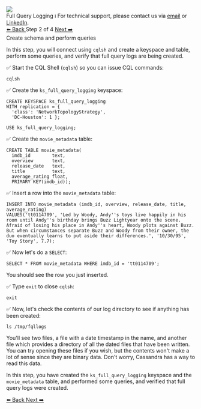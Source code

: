<!-- TOP -->
<div class="top">
  <img class="scenario-academy-logo" src="https://datastax-academy.github.io/katapod-shared-assets/images/ds-academy-2023.svg" />
  <div class="scenario-title-section">
    <span class="scenario-title">Full Query Logging</span>
    <span class="scenario-subtitle">ℹ️ For technical support, please contact us via <a href="mailto:aleksandr.volochnev@datastax.com">email</a> or <a href="https://dtsx.io/aleks">LinkedIn</a>.</span> 
  </div>
</div>

<!-- NAVIGATION -->
<div id="navigation-top" class="navigation-top">
 <a href='command:katapod.loadPage?[{"step":"step1"}]'
   class="btn btn-dark navigation-top-left">⬅️ Back
 </a>
<span class="step-count"> Step 2 of 4</span>
 <a href='command:katapod.loadPage?[{"step":"step3"}]' 
    class="btn btn-dark navigation-top-right">Next ➡️
  </a>
</div>

<!-- CONTENT -->

<div class="step-title">Create schema and perform queries</div>

In this step, you will connect using `cqlsh` and create a keyspace and table, perform some queries, and verify that full query logs are being created.

✅ Start the CQL Shell (`cqlsh`) so you can issue CQL commands:
```
cqlsh
```

✅ Create the `ks_full_query_logging` keyspace:
```
CREATE KEYSPACE ks_full_query_logging
WITH replication = {
  'class': 'NetworkTopologyStrategy', 
  'DC-Houston': 1 };

USE ks_full_query_logging;
```

✅ Create the `movie_metadata` table:
```
CREATE TABLE movie_metadata(
  imdb_id        text,
  overview       text,
  release_date   text,
  title          text,
  average_rating float,
  PRIMARY KEY(imdb_id));
```

✅ Insert a row into the `movie_metadata` table:
```
INSERT INTO movie_metadata (imdb_id, overview, release_date, title, average_rating) 
VALUES('tt0114709', 'Led by Woody, Andy''s toys live happily in his room until Andy''s birthday brings Buzz Lightyear onto the scene. Afraid of losing his place in Andy''s heart, Woody plots against Buzz. But when circumstances separate Buzz and Woody from their owner, the duo eventually learns to put aside their differences.', '10/30/95', 'Toy Story', 7.7);
```

✅ Now let's do a `SELECT`:
```
SELECT * FROM movie_metadata WHERE imdb_id = 'tt0114709';
```

You should see the row you just inserted.

✅ Type `exit` to close `cqlsh`:
```
exit
```

✅ Now, let's check the contents of our log directory to see if anything has been created:
```
ls /tmp/fqllogs
```

You'll see two files, a file with a date timestamp in the name, and another file which provides a directory of all the dated files that have been written. You can try opening these files if you wish, but the contents won't make a lot of sense since they are binary data. Don't worry, Cassandra has a way to read this data.

In this step, you have created the `ks_full_query_logging` keyspace and the `movie_metadata` table, and performed some queries, and verified that full query logs were created.

<!-- NAVIGATION -->
<div id="navigation-bottom" class="navigation-bottom">
 <a href='command:katapod.loadPage?[{"step":"step1"}]'
   class="btn btn-dark navigation-bottom-left">⬅️ Back
 </a>
 <a href='command:katapod.loadPage?[{"step":"step3"}]'
    class="btn btn-dark navigation-bottom-right">Next ➡️
  </a>
</div>

